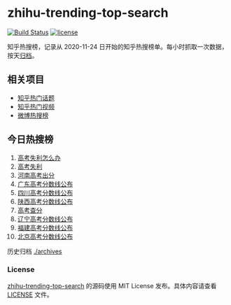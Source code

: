 # zhihu-trending-top-search

[![Build Status](https://github.com/justjavac/zhihu-trending-top-search/workflows/ci/badge.svg?branch=main)](https://github.com/justjavac/zhihu-trending-top-search/actions)
[![license](https://img.shields.io/github/license/justjavac/zhihu-trending-top-search)](https://github.com/justjavac/zhihu-trending-top-search/blob/main/LICENSE)

知乎热搜榜，记录从 2020-11-24
日开始的知乎热搜榜单。每小时抓取一次数据，按天[归档](./archives)。

## 相关项目

- [知乎热门话题](https://github.com/justjavac/zhihu-trending-hot-questions)
- [知乎热门视频](https://github.com/justjavac/zhihu-trending-hot-video)
- [微博热搜榜](https://github.com/justjavac/weibo-trending-hot-search)

## 今日热搜榜

<!-- BEGIN -->
<!-- 最后更新时间 Thu Jun 26 2025 03:12:22 GMT+0800 (China Standard Time) -->

1. [高考失利怎么办](https://www.zhihu.com/search?q=高考失利怎么办)
1. [高考失利](https://www.zhihu.com/search?q=高考失利)
1. [河南高考出分](https://www.zhihu.com/search?q=河南高考出分)
1. [广东高考分数线公布](https://www.zhihu.com/search?q=广东高考分数线公布)
1. [四川高考分数线公布](https://www.zhihu.com/search?q=四川高考分数线公布)
1. [陕西高考分数线公布](https://www.zhihu.com/search?q=陕西高考分数线公布)
1. [高考查分](https://www.zhihu.com/search?q=高考查分)
1. [辽宁高考分数线公布](https://www.zhihu.com/search?q=辽宁高考分数线公布)
1. [福建高考分数线公布](https://www.zhihu.com/search?q=福建高考分数线公布)
1. [北京高考分数线公布](https://www.zhihu.com/search?q=北京高考分数线公布)

<!-- END -->

历史归档 [./archives](./archives)

### License

[zhihu-trending-top-search](https://github.com/justjavac/zhihu-trending-top-search)
的源码使用 MIT License 发布。具体内容请查看 [LICENSE](./LICENSE) 文件。
